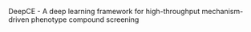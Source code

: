 DeepCE - A deep learning framework for high-throughput mechanism-driven phenotype compound screening
